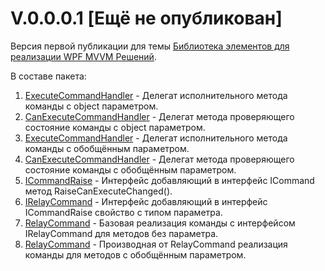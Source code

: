 # V.0.0.0.1 [Ещё не опубликован]
Версия первой публикации для темы [Библиотека элементов для реализации WPF MVVM Решений](https://www.cyberforum.ru/wpf-silverlight/thread2738784.html).

В составе пакета:
1. [ExecuteCommandHandler](https://www.cyberforum.ru/wpf-silverlight/thread2738784.html#post15091219) - Делегат исполнительного метода команды с object параметром.
2. [CanExecuteCommandHandler](https://www.cyberforum.ru/wpf-silverlight/thread2738784.html#post15091219) - Делегат метода проверяющего состояние команды с object параметром.
3. [ExecuteCommandHandler<T>](https://www.cyberforum.ru/wpf-silverlight/thread2738784.html#post15091219) - Делегат исполнительного метода команды с обобщённым параметром.
4. [CanExecuteCommandHandler<T>](https://www.cyberforum.ru/wpf-silverlight/thread2738784.html#post15091219) - Делегат метода проверяющего состояние команды с обобщённым параметром.
5. [ICommandRaise](https://www.cyberforum.ru/wpf-silverlight/thread2738784.html#post15091219) - Интерфейс добавляющий в интерфейс ICommand метод RaiseCanExecuteChanged().
7. [IRelayCommand](https://www.cyberforum.ru/wpf-silverlight/thread2738784.html#post15091219) - Интерфейс добавляющий в интерфейс ICommandRaise свойство с типом параметра.
8. [RelayCommand](https://www.cyberforum.ru/wpf-silverlight/thread2738784.html#post15091219) - Базовая реализация команды с интерфейсом IRelayCommand для методов без параметра.
9. [RelayCommand<T>](https://www.cyberforum.ru/wpf-silverlight/thread2738784.html#post15091219) - Производная от RelayCommand реализация команды для методов с обобщённым параметром.

